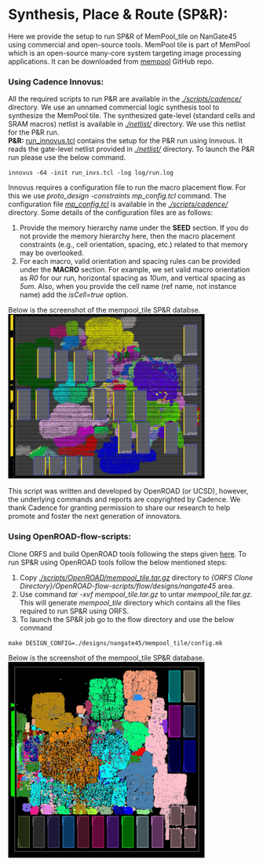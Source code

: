 # **Synthesis, Place & Route (SP&R):**  
Here we provide the setup to run SP&R of MemPool_tile on NanGate45 using commercial and open-source tools. MemPool tile is part of MemPool which is an open-source many-core system targeting image processing applications. It can be downloaded from [mempool](https://github.com/pulp-platform/mempool) GitHub repo.

### **Using Cadence Innovus:**
All the required scripts to run P\&R are available in the [*./scripts/cadence/*](./scripts/cadence/) directory. 
We use an unnamed commercial logic synthesis tool to synthesize the MemPool tile. The synthesized gate-level (standard cells and SRAM macros) netlist is available in [*./netlist/*](./netlist/) directory. We use this netlist for the P&R run.  
**P\&R:** [run_innovus.tcl](./scripts/cadence/run_invs.tcl) contains the setup for the P&R run using Innvous. It reads the gate-level netlist provided in [*./netlist/*](./netlist/) directory. To launch the P\&R run please use the below command.  
```
innovus -64 -init run_invs.tcl -log log/run.log
```  
Innovus requires a configuration file to run the macro placement flow. For this we use *proto_design -constraints mp_config.tcl* command. The configuration file [*mp_config.tcl*](./scripts/cadence/mp_config.tcl) is available in the [*./scripts/cadence/*](./scripts/cadence/) directory. Some details of the configuration files are as follows:
1. Provide the memory hierarchy name under the **SEED** section. If you do not provide the memory hierarchy here, then the macro placement constraints (e.g., cell orientation, spacing, etc.) related to that memory may be overlooked.
2. For each macro, valid orientation and spacing rules can be provided under the **MACRO** section. For example, we set valid macro orientation as *R0* for our run, horizontal spacing as *10um*, and vertical spacing as *5um*. Also, when you provide the cell name (ref name, not instance name) add the *isCell=true* option.
  
Below is the screenshot of the mempool_tile SP\&R databse.  
<img src="./screenshots/mempool_tile_Innovus.png" alt="mempool_tile_invs" width="400"/>


This script was written and developed by OpenROAD (or UCSD), however, the underlying commands and reports are copyrighted by Cadence. We thank Cadence for granting permission to share our research to help promote and foster the next generation of innovators.


### **Using OpenROAD-flow-scripts:**
Clone ORFS and build OpenROAD tools following the steps given [here](https://github.com/The-OpenROAD-Project/OpenROAD-flow-scripts). To run SP&R using OpenROAD tools follow the below mentioned steps:  
1. Copy [*./scripts/OpenROAD/mempool_tile.tar.gz*](./scripts/OpenROAD/mempool_tile.tar.gz) directory to *{ORFS Clone Directory}/OpenROAD-flow-scripts/flow/designs/nangate45* area.
2. Use command *tar -xvf mempool_tile.tar.gz* to untar *mempool_tile.tar.gz*. This will generate *mempool_tile* directory which contains all the files required to run SP&R using ORFS.
3. To launch the SP&R job go to the flow directory and use the below command
  ```
  make DESIGN_CONFIG=./designs/nangate45/mempool_tile/config.mk
  ```
Below is the screenshot of the mempool_tile SP\&R database.  
<img src="./screenshots/mempool_tile_ORFS_SPNR.png" alt="mempool_tile_orfs" width="400"/>

